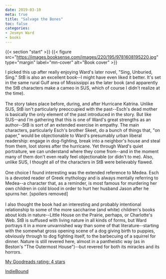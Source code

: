 ```yaml
---
date: 2019-03-10
meta: true
title: "Salvage the Bones"
toc: false
categories:
- Jesmyn Ward
- books
---
```


{{< section "start" >}}
{{< figure src="https://images.booksense.com/images/220/195/9781608195220.jpg" type="margin" label="mn-cover" alt="Book cover" >}}

I picked this up after really enjoying Ward's later novel, "Sing, Unburied, Sing." StB is also an excellent book--I might have even liked it better. It's set in the same rural Gulf area of Mississippi as the later book (and apparently the StB characters make a cameo in SUS, which of course I didn't realize at the time).<br /><br />The story takes place before, during, and after Hurricane Katrina. Unlike SUS, StB isn't particularly preoccupied with the past--Esch's dead mother is basically the only element of the past introduced in the story. But like SUS--and I'm gathering that this is one of Ward's great strengths as an author--StB is sort of an extended exercise in empathy. The main characters, particularly Esch's brother Skeet, do a bunch of things that, "on paper," would be objectionable to Ward's presumably urban liberal readership: engage in dog-fighting, break into a neighbor's house and steal from them, loot stores after the hurricane. Yet through Ward's quiet portraiture, we can understand where they come from--and in the moment many of them don't even really feel objectionable (or didn't to me). Also, unlike SUS, I thought all of the characters in StB were believably flawed.<br /><br />One choice I found interesting was the extended reference to Medea. Esch is a devoted reader of Greek mythology and is always mentally referring to Medea--a character that, as a reminder, is most famous for murdering her own children in cold blood in order to hurt her husband Jason after he spurns her. [spoilers removed]<br /><br />I also thought the book had an interesting and probably intentional relationship to some of the more saccharine (and white) children's books about kids in nature--Little House on the Prairie, perhaps, or Charlotte's Web. StB is suffused with living nature in all kinds of forms, but Ward portrays it in a more unvarnished way than some of that literature--starting with the somewhat gross opening scene of a dog giving birth to puppies, obviously through to dog fighting itself, to the barbecuing of a squirrel for dinner. Nature is still revered here, almost in a pantheistic way (as in Beston's "The Outermost House")--but revered for both its miracles and its horrors.

[My Goodreads rating: 4 stars](https://www.goodreads.com/review/show/2713471711)  

[IndieBound](https://www.indiebound.org/book/9781608195220)
